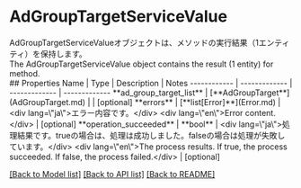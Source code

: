 # AdGroupTargetServiceValue

<div lang=\"ja\">AdGroupTargetServiceValueオブジェクトは、メソッドの実行結果（1エンティティ）を保持します。</div> <div lang=\"en\">The AdGroupTargetServiceValue object contains the result (1 entity) for method.</div> 
## Properties
Name | Type | Description | Notes
------------ | ------------- | ------------- | -------------
**ad_group_target_list** | [**AdGroupTarget**](AdGroupTarget.md) |  | [optional] 
**errors** | [**list[Error]**](Error.md) | &lt;div lang&#x3D;\&quot;ja\&quot;&gt;エラー内容です。&lt;/div&gt; &lt;div lang&#x3D;\&quot;en\&quot;&gt;Error content.&lt;/div&gt;  | [optional] 
**operation_succeeded** | **bool** | &lt;div lang&#x3D;\&quot;ja\&quot;&gt;処理結果です。trueの場合は、処理は成功しました。falseの場合は処理が失敗しています。&lt;/div&gt; &lt;div lang&#x3D;\&quot;en\&quot;&gt;The process results. If true, the process succeeded. If false, the process failed.&lt;/div&gt;  | [optional] 

[[Back to Model list]](../README.md#documentation-for-models) [[Back to API list]](../README.md#documentation-for-api-endpoints) [[Back to README]](../README.md)



